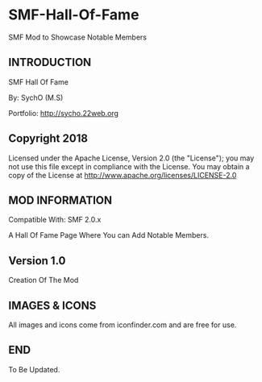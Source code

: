 # SMF-Hall-Of-Fame
SMF Mod to Showcase Notable Members

## INTRODUCTION
SMF Hall Of Fame

By: SychO (M.S)

Portfolio: http://sycho.22web.org

## Copyright 2018
Licensed under the Apache License, Version 2.0 (the "License");
you may not use this file except in compliance with the License.
You may obtain a copy of the License at
          http://www.apache.org/licenses/LICENSE-2.0

## MOD INFORMATION
Compatible With: SMF 2.0.x

A Hall Of Fame Page Where You can Add Notable Members.

Version 1.0
-------------
Creation Of The Mod

## IMAGES & ICONS
All images and icons come from iconfinder.com and are free for use.

## END
To Be Updated.
